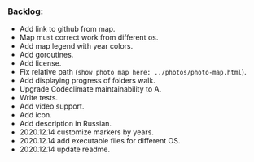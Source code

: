 ### Backlog:

- Add link to github from map.
- Map must correct work from different os.
- Add map legend with year colors.
- Add goroutines.
- Add license.
- Fix relative path (`show photo map here: ../photos/photo-map.html`).
- Add displaying progress of folders walk.
- Upgrade Codeclimate maintainability to A.
- Write tests.
- Add video support.
- Add icon.
- Add description in Russian.
- 2020.12.14 customize markers by years.
- 2020.12.14 add executable files for different OS.
- 2020.12.14 update readme.
